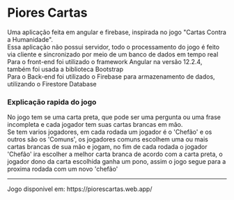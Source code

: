 # Piores Cartas



Uma aplicação feita em angular e firebase, inspirada no jogo "Cartas Contra a Humanidade".
<br>
Essa aplicação não possui servidor, todo o processamento do jogo é feito via cliente e sincronizado por meio de um banco de dados em tempo real <br>
Para o front-end foi utilizado o framework Angular na versão 12.2.4, também foi usada a biblioteca Bootstrap<br>
Para o Back-end foi utilizado o Firebase para armazenamento de dados, utilizando o Firestore Database<br>
<h3>Explicação rapida do jogo</h3>
No jogo tem se uma carta preta, que pode ser uma pergunta ou uma frase incompleta e cada jogador tem suas cartas brancas em mão.<br>
Se tem varios jogadores, em cada rodada um jogador é o 'Chefão' e os outros são os 'Comuns', os jogadores comuns escolhem uma ou mais cartas brancas de sua mão e jogam, no fim de cada rodada o jogador 'Chefão' ira escolher a melhor carta branca de acordo com a carta preta, o jogador dono da carta escolhida ganha um pono, assim o jogo segue para a proxima rodada com um novo 'chefão'
 
<hr>
Jogo disponivel em: https://piorescartas.web.app/

